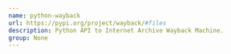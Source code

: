 ```yaml
---
name: python-wayback
url: https://pypi.org/project/wayback/#files
description: Python API to Internet Archive Wayback Machine.
group: None
---
```

